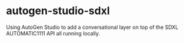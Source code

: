 # autogen-studio-sdxl
Using AutoGen Studio to add a conversational layer on top of the SDXL AUTOMATIC1111 API all running locally.
